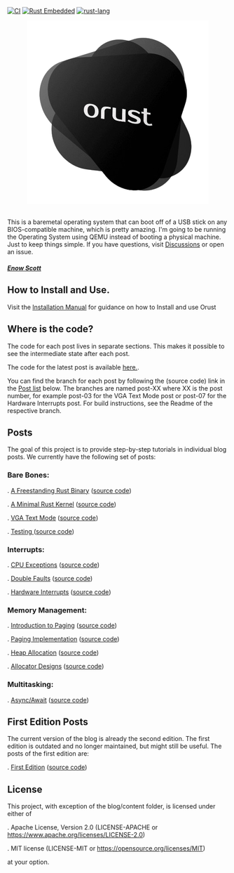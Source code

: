 [![CI](https://github.com/orust-org/orust-OS/actions/workflows/rust.yml/badge.svg)](https://github.com/orust-org/orust-OS/blob/main/.github/workflows/rust.yml)
[![Rust Embedded](https://img.shields.io/badge/Rust%20Embedded-Book-blue.svg)](https://docs.rust-embedded.org/book/)
[![rust-lang](https://img.shields.io/badge/rust%202.0-brightgreen.svg)](https://github.com/rust-lang/rust)

<p align="center">
  <img src="src/image.png" alt="alt text" />
</p>

##
This is a baremetal operating system that can boot off of a USB stick on any BIOS-compatible machine, which is pretty amazing. I'm going to be running the Operating System using QEMU instead of booting a physical machine. Just to keep things simple. If you have questions, visit [Discussions](https://github.com/orust-org/orust-OS/discussions) or open an issue.

##### <a href="https://github.com/Blindspot22">Enow Scott</a>

## How to Install and Use.

Visit the [Installation Manual](https://github.com/orust-org/orust-OS/docs/Installation-Manual.md) for guidance on how to Install and use Orust

## Where is the code?

The code for each post lives in separate sections. This makes it possible to see the intermediate state after each post.

The code for the latest post is available <a href="https://github.com/orust-org/orust-OS/">here.</a>.


You can find the branch for each post by following the (source code) link in the <a href="https://github.com/orust-org/orust-OS/tree/main?tab=readme-ov-file#posts">Post list</a> below. The branches are named post-XX where XX is the post number, for example post-03 for the VGA Text Mode post or post-07 for the Hardware Interrupts post. For build instructions, see the Readme of the respective branch.

## Posts

The goal of this project is to provide step-by-step tutorials in individual blog posts. We currently have the following set of posts:


### Bare Bones:

. <a href="https://os.phil-opp.com/freestanding-rust-binary/">A Freestanding Rust Binary</a> (<a href="https://github.com/orust-org/orust-OS">source code</a>)

. <a href="https://os.phil-opp.com/minimal-rust-kernel/">A Minimal Rust Kernel</a> (<a href="https://github.com/orust-org/orust-OS">source code</a>)

. <a href="https://os.phil-opp.com/vga-text-mode/">VGA Text Mode</a> (<a href="https://github.com/orust-org/orust-OS">source code</a>)

. <a href="https://os.phil-opp.com/testing/">Testing </a> (<a href="https://github.com/orust-org/orust-OS">source code</a>)
### Interrupts:

. <a href="https://os.phil-opp.com/cpu-exceptions/">CPU Exceptions</a> (<a href="https://github.com/orust-org/orust-OS">source code</a>)

. <a href="https://os.phil-opp.com/double-fault-exceptions/">Double Faults</a> (<a href="https://github.com/orust-org/orust-OS">source code</a>)

. <a href="https://os.phil-opp.com/hardware-interrupts/">Hardware Interrupts</a> (<a href="https://github.com/orust-org/orust-OS">source code</a>)

### Memory Management:

. <a href="https://os.phil-opp.com/paging-introduction/">Introduction to Paging</a> (<a href="https://github.com/orust-org/orust-OS">source code</a>)

. <a href="https://os.phil-opp.com/paging-implementation/">Paging Implementation</a> (<a href="https://github.com/orust-org/orust-OS">source code</a>)

. <a href="https://os.phil-opp.com/paging-introduction/">Heap Allocation</a> (<a href="https://github.com/orust-org/orust-OS">source code</a>)

. <a href="https://os.phil-opp.com/paging-introduction/">Allocator Designs</a> (<a href="https://github.com/orust-org/orust-OS">source code</a>)

### Multitasking:

. <a href="https://os.phil-opp.com/async-await/">Async/Await</a> (<a href="https://github.com/orust-org/orust-OS">source code</a>)

## First Edition Posts

The current version of the blog is already the second edition. The first edition is outdated and no longer maintained, but might still be useful. 
The posts of the first edition are:

  . <a href="https://os.phil-opp.com/multiboot-kernel/">First Edition</a> (<a href="https://github.com/orust-org/orust-OS">source code</a>)

## License

This project, with exception of the blog/content folder, is licensed under either of

  . Apache License, Version 2.0 (LICENSE-APACHE or https://www.apache.org/licenses/LICENSE-2.0)
  
  . MIT license (LICENSE-MIT or https://opensource.org/licenses/MIT)

at your option.

